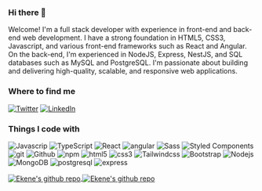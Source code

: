 ### Hi there 👋

Welcome! I'm a full stack developer with experience in front-end and back-end web development. I have a strong foundation in   HTML5,  CSS3,  Javascript, and various front-end frameworks such as React and Angular. On the back-end, I'm experienced in  NodeJS, Express, NestJS, and SQL databases such as MySQL and PostgreSQL. I'm passionate about building and delivering high-quality, scalable, and responsive web applications.

<h3>Where to find me</h3>
<p></a> <a href="https://twitter.com/hubnotch" target="_blank"><img alt="Twitter" src="https://img.shields.io/badge/twitter-%231DA1F2.svg?&style=for-the-badge&logo=twitter&logoColor=white" /></a> <a href="https://www.linkedin.com/in/ekene-ugwuanyi/" target="_blank"><img alt="LinkedIn" src="https://img.shields.io/badge/linkedin-%230077B5.svg?&style=for-the-badge&logo=linkedin&logoColor=white" /></a>
</p>

<h3>Things I code with</h3>
<p>
  <img alt="Javascrip" src="https://img.shields.io/badge/-JavaScript-yellow?style=flat-square&logo=javascript&Color=white" />
  <img alt="TypeScript" src="https://img.shields.io/badge/-TypeScript-007ACC?style=flat-square&logo=typescript&logoColor=white" />
  <img alt="React" src="https://img.shields.io/badge/-React-45b8d8?style=flat-square&logo=react&logoColor=white" />
  <img alt="angular" src="https://img.shields.io/badge/-Angular-DD0031?style=flat-square&logo=angular&logoColor=white" />
  <img alt="Sass" src="https://img.shields.io/badge/-Sass-CC6699?style=flat-square&logo=sass&logoColor=white" />
  <img alt="Styled Components" src="https://img.shields.io/badge/-Styled_Components-db7092?style=flat-square&logo=styled-components&logoColor=white" />
  <img alt="git" src="https://img.shields.io/badge/-Git-F05032?style=flat-square&logo=git&logoColor=white" />
  <img alt="Github" src="https://img.shields.io/badge/-GitHub-181717?style=flat-square&logo=github&logoColor=white" />
  <img alt="npm" src="https://img.shields.io/badge/-NPM-CB3837?style=flat-square&logo=npm&logoColor=white" />
  <img alt="html5" src="https://img.shields.io/badge/-HTML5-E34F26?style=flat-square&logo=html5&logoColor=white" />

  <img alt="css3" src="https://img.shields.io/badge/-CSS3-007ACC?style=flat-square&logo=CSS3&logoColor=white" />
  <img alt="Tailwindcss" src="https://img.shields.io/badge/-Tailwind-ffffff?style=flat-square&logo=tailwindcss&logoColor=blue" />
  <img alt="Bootstrap" src="https://img.shields.io/badge/-Bootstrap-ffffff?style=flat-square&logo=bootstrap&logoColor=purple" />
 <img alt="Nodejs" src="https://img.shields.io/badge/-Nodejs-43853d?style=flat-square&logo=Node.js&logoColor=white" />
 <img alt="MongoDB" src="https://img.shields.io/badge/-MongoDB-13aa52?style=flat-square&logo=mongodb&logoColor=white" />
  <img alt="postgresql" src="https://img.shields.io/badge/-PostgreSQL-F7F7F7?style=flat-square&logo=postgresql&logoColor=31648C" />
  <img alt="express" src="https://img.shields.io/badge/-Express-F7F7F7?style=flat-square&logo=express&logoColor=31648C" />
 </p>
<!-- https://img.shields.io/badge/-[LANGUAGE_OR_FRAMEWORK_NAME]-[COLOR_CODE]?style=flat-square&logo=[LOGO_NAME]&logoColor=[LOGO_COLOR]
https://img.shields.io/badge/-CSS3-007ACC?style=flat-square&logo=CSS3&logoColor=white
 -->
 
<div style="display:inline-block;">
<a href="https://github.com/Hubnotch">
<img align="center" src="https://github-readme-stats.vercel.app/api?username=hubnotch&bg_color=1d1f21&text_color=c9cacc" alt="Ekene's github repo"/>
</a>

<a href="https://github.com/Hubnotch">
<img align="center" src="https://github-readme-stats.vercel.app/api/top-langs/?username=hubnotch&langs_count=8&layout=compact&hide=php,python&bg_color=1d1f21&text_color=c9cacc" 
alt="Ekene's github repo"/>
</a>
</div>
<!--
**Hubnotch/Hubnotch** is a ✨ _special_ ✨ repository because its `README.md` (this file) appears on your GitHub profile.

Here are some ideas to get you started:

- 🔭 I’m currently working on ...
- 🌱 I’m currently learning ...
- 👯 I’m looking to collaborate on ...
- 🤔 I’m looking for help with ...
- 💬 Ask me about ...
- 📫 How to reach me: ...
- 😄 Pronouns: ...
- ⚡ Fun fact: ...
-->
